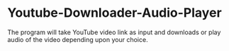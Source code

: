 # Youtube-Downloader-Audio-Player
The program will take YouTube video link as input and downloads or play audio of the video depending upon your choice. 
